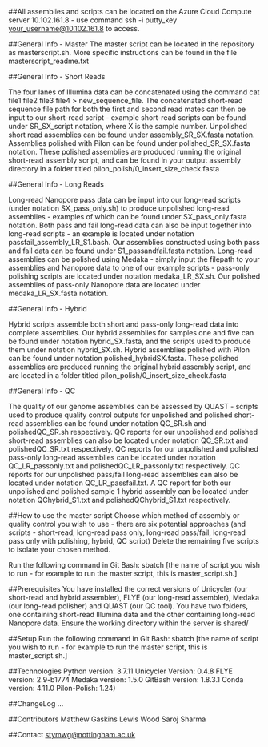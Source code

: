 ##All assemblies and scripts can be located on the Azure Cloud Compute server 10.102.161.8 - use command ssh -i putty_key your_username@10.102.161.8 to access.


##General Info - Master
The master script can be located in the repository as masterscript.sh. More specific instructions can be found in the file masterscript_readme.txt


##General Info - Short Reads

The four lanes of Illumina data can be concatenated using the command cat file1 file2 file3 file4 > new_sequence_file.
The concatenated short-read sequence file path for both the first and second read mates can then be input to our short-read script - example short-read scripts can be found under SR_SX_script notation, where X is the sample number.
Unpolished short read assemblies can be found under assembly_SR_SX.fasta notation. Assemblies polished with Pilon can be found under polished_SR_SX.fasta notation. These polished assemblies are produced running the original short-read assembly script, and can be found in your output assembly directory in a folder titled pilon_polish/0_insert_size_check.fasta 

##General Info - Long Reads

Long-read Nanopore pass data can be input into our long-read scripts (under notation SX_pass_only.sh) to produce unpolished long-read assemblies - examples of which can be found under SX_pass_only.fasta notation. 
Both pass and fail long-read data can also be input together into long-read scripts - an example is located under notation passfail_assembly_LR_S1.bash.
Our assemblies constructed using both pass and fail data can be found under S1_passandfail.fasta notation.
Long-read assemblies can be polished using Medaka - simply input the filepath to your assemblies and Nanopore data to one of our example scripts - pass-only polishing scripts are located under notation medaka_LR_SX.sh.
Our polished assemblies of pass-only Nanopore data are located under medaka_LR_SX.fasta notation.

##General Info - Hybrid

Hybrid scripts assemble both short and pass-only long-read data into complete assemblies. Our hybrid assemblies for samples one and five can be found under notation hybrid_SX.fasta, and the scripts used to produce them under notation hybrid_SX.sh. Hybrid assemblies polished with Pilon can be found under notation polished_hybridSX.fasta. These polished assemblies are produced running the original hybrid assembly script, and are located in a folder titled pilon_polish/0_insert_size_check.fasta 

##General Info - QC

The quality of our genome assemblies can be assessed by QUAST - scripts used to produce quality control outputs for unpolished and polished short-read assemblies can be found under notation QC_SR.sh and polishedQC_SR.sh respectively.
QC reports for our unpolished and polished short-read assemblies can also be located under notation QC_SR.txt and polishedQC_SR.txt respectively.
QC reports for our unpolished and polished pass-only long-read assemblies can be located under notation QC_LR_passonly.txt and polishedQC_LR_passonly.txt respectively.
QC reports for our unpolished pass/fail long-read assemblies can also be located under notation QC_LR_passfail.txt.
A QC report for both our unpolished and polished sample 1 hybrid assembly can be located under notation QChybrid_S1.txt and polishedQChybrid_S1.txt respectively.

##How to use the master script
Choose which method of assembly or quality control you wish to use - there are six potential approaches (and scripts - short-read, long-read pass only, long-read pass/fail, long-read pass only with polishing, hybrid, QC script)
Delete the remaining five scripts to isolate your chosen method.

Run the following command in Git Bash: sbatch [the name of script you wish to run - for example to run the master script, this is master_script.sh.]

##Prerequisites You have installed the correct versions of Unicycler (our short-read and hybrid assembler), FLYE (our long-read assembler), Medaka (our long-read polisher) and QUAST (our QC tool).
You have two folders, one containing short-read Illumina data and the other containing long-read Nanopore data. Ensure the working directory within the server is shared/

##Setup Run the following command in Git Bash: sbatch [the name of script you wish to run - for example to run the master script, this is master_script.sh.]

##Technologies Python version: 3.7.11 Unicycler Version: 0.4.8 FLYE version: 2.9-b1774 Medaka version: 1.5.0 GitBash version: 1.8.3.1 Conda version: 4.11.0 Pilon-Polish: 1.24)

##ChangeLog ...

##Contributors Matthew Gaskins Lewis Wood Saroj Sharma

##Contact stymwg@nottingham.ac.uk

